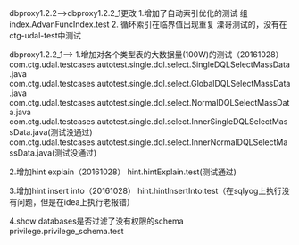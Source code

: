 dbproxy1.2.2--&gt;dbproxy1.2.2\_1更改
1.增加了自动索引优化的测试
组index.AdvanFuncIndex.test
2. 循环索引在临界值出现重复
溧哥测试的，没有在ctg-udal-test中测试

dbproxy1.2.2\_1--&gt;
1.增加对各个类型表的大数据量\(100W\)的测试（20161028）
com.ctg.udal.testcases.autotest.single.dql.select.SingleDQLSelectMassData.java
com.ctg.udal.testcases.autotest.single.dql.select.GlobalDQLSelectMassData.java
com.ctg.udal.testcases.autotest.single.dql.select.NormalDQLSelectMassData.java
com.ctg.udal.testcases.autotest.single.dql.select.InnerSingleDQLSelectMassData.java(测试没通过)
com.ctg.udal.testcases.autotest.single.dql.select.InnerNormalDQLSelectMassData.java(测试没通过)

2.增加hint explain（20161028）
hint.hintExplain.test(测试通过)

3.增加hint insert into（20161028）
hint.hintInsertInto.test（在sqlyog上执行没有问题，但是在idea上执行老报错）

4.show databases是否过滤了没有权限的schema
privilege.privilege_schema.test

